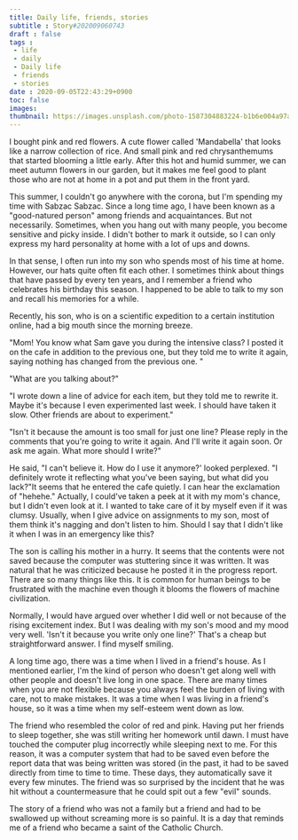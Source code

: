 ```yaml
---
title: Daily life, friends, stories
subtitle : Story#202009060743
draft : false
tags :
 - life
 - daily
 - Daily life
 - friends
 - stories
date : 2020-09-05T22:43:29+0900
toc: false
images: 
thumbnail: https://images.unsplash.com/photo-1587304883224-b1b6e004a97a?ixlib=rb-1.2.1&q=80&fm=jpg&crop=entropy&cs=tinysrgb&w=1080&fit=max&ixid=eyJhcHBfaWQiOjE1NTU0OX0
---
```


I bought pink and red flowers. A cute flower called 'Mandabella' that looks like a narrow collection of rice. And small pink and red chrysanthemums that started blooming a little early. After this hot and humid summer, we can meet autumn flowers in our garden, but it makes me feel good to plant those who are not at home in a pot and put them in the front yard.  

This summer, I couldn't go anywhere with the corona, but I'm spending my time with Sabzac Sabzac. Since a long time ago, I have been known as a "good-natured person" among friends and acquaintances. But not necessarily. Sometimes, when you hang out with many people, you become sensitive and picky inside. I didn't bother to mark it outside, so I can only express my hard personality at home with a lot of ups and downs.  

In that sense, I often run into my son who spends most of his time at home. However, our hats quite often fit each other. I sometimes think about things that have passed by every ten years, and I remember a friend who celebrates his birthday this season. I happened to be able to talk to my son and recall his memories for a while.  

Recently, his son, who is on a scientific expedition to a certain institution online, had a big mouth since the morning breeze.  

"Mom! You know what Sam gave you during the intensive class? I posted it on the cafe in addition to the previous one, but they told me to write it again, saying nothing has changed from the previous one. "  

"What are you talking about?"  

"I wrote down a line of advice for each item, but they told me to rewrite it. Maybe it's because I even experimented last week. I should have taken it slow. Other friends are about to experiment."  

"Isn't it because the amount is too small for just one line? Please reply in the comments that you're going to write it again. And I'll write it again soon. Or ask me again. What more should I write?"  

He said, "I can't believe it. How do I use it anymore?' looked perplexed. "I definitely wrote it reflecting what you've been saying, but what did you lack?"It seems that he entered the cafe quietly. I can hear the exclamation of "hehehe." Actually, I could've taken a peek at it with my mom's chance, but I didn't even look at it. I wanted to take care of it by myself even if it was clumsy. Usually, when I give advice on assignments to my son, most of them think it's nagging and don't listen to him. Should I say that I didn't like it when I was in an emergency like this?  

The son is calling his mother in a hurry. It seems that the contents were not saved because the computer was stuttering since it was written. It was natural that he was criticized because he posted it in the progress report. There are so many things like this. It is common for human beings to be frustrated with the machine even though it blooms the flowers of machine civilization.  

Normally, I would have argued over whether I did well or not because of the rising excitement index. But I was dealing with my son's mood and my mood very well. 'Isn't it because you write only one line?' That's a cheap but straightforward answer. I find myself smiling.  

A long time ago, there was a time when I lived in a friend's house. As I mentioned earlier, I'm the kind of person who doesn't get along well with other people and doesn't live long in one space. There are many times when you are not flexible because you always feel the burden of living with care, not to make mistakes. It was a time when I was living in a friend's house, so it was a time when my self-esteem went down as low.  

The friend who resembled the color of red and pink. Having put her friends to sleep together, she was still writing her homework until dawn. I must have touched the computer plug incorrectly while sleeping next to me. For this reason, it was a computer system that had to be saved even before the report data that was being written was stored (in the past, it had to be saved directly from time to time to time. These days, they automatically save it every few minutes. The friend was so surprised by the incident that he was hit without a countermeasure that he could spit out a few "evil" sounds.  

The story of a friend who was not a family but a friend and had to be swallowed up without screaming more is so painful. It is a day that reminds me of a friend who became a saint of the Catholic Church.  

